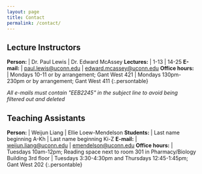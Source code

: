 ```yaml
---
layout: page
title: Contact
permalink: /contact/
---
```


## Lecture Instructors

**Person:**         | Dr. Paul Lewis                                        | Dr. Edward McAssey
**Lectures:**       | 1-13                                                  | 14-25
**E-mail:**         | [paul.lewis@uconn.edu](mailto:paul.lewis@uconn.edu)   | [edward.mcassey@uconn.edu](mailto:edward.mcassey@uconn.edu)
**Office hours:**   | Mondays 10-11 or by arrangement; Gant West 421        | Mondays 130pm-230pm or by arrangement; Gant West 411
{:.persontable}

*All e-mails must contain "EEB2245" in the subject line to avoid being filtered out and deleted*

## Teaching Assistants

**Person:**         | Weijun Liang                                             | Ellie Loew-Mendelson
**Students:**       | Last name beginning A-Kh                                 | Last name beginning Ki-Z 
**E-mail:**         | [weijun.liang@uconn.edu](mailto:weijun.liang@uconn.edu)  | [emendelson@uconn.edu](mailto:emendelson@uconn.edu)
**Office hours:**   | Tuesdays 10am-12pm; Reading space next to room 301 in Pharmacy/Biology Building 3rd floor   | Tuesdays 3:30-4:30pm and Thursdays 12:45-1:45pm; Gant West 202
{:.persontable}
